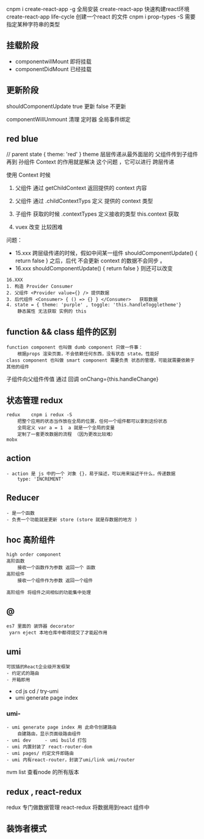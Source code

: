 cnpm i create-react-app -g 全局安装 create-react-app 快速构建react环境
create-react-app life-cycle 创建一个react 的文件
cnpm i prop-types -S        需要指定某种字符串的类型
## 挂载阶段
 - componentwillMount 即将挂载
 - componentDidMount 已经挂载

## 更新阶段

shouldComponentUpdate
true 更新
false 不更新

componentWillUnmount
清理
定时器
全局事件绑定


## red blue
// parent state 
{
    theme: 'red'
}
theme 层层传递从最外面层的 父组件传到子组件 再到 孙组件
Context 的作用就是解决 这个问题 ，它可以进行 跨层传递

使用 Context 时候
1. 父组件 通过 getChildContext 返回提供的 context 内容
2. 父组件 通过 .childContextTyps 定义 提供的 context 类型
3. 子组件 获取的时候 .contextTypes 定义接收的类型 this.context 获取

4. vuex 改变 比较困难

问题：
   - 15.xxx 跨层级传递的时候，假如中间某一组件 shouldComponentUpdate()  { return false }
    之后，后代 不会更新 context 的数据不会同步 。
   - 16.xxx shouldComponentUpdate()  { return false } 则还可以改变

    16.XXX
    1. 构造 Provider Consumer
    2. 父组件 <Provider value={} /> 提供数据
    3. 后代组件 <Consumer> { () => {} } </Consumer>   获取数据
    4. state = { theme: 'purple' , toggle: 'this.handleToggletheme'}
        静态属性 无法获取 实例的 this



## function && class 组件的区别
    function component 也叫做 dumb component 只做一件事：
        根据props 渲染页面，不会依赖任何东西，没有状态 state。性能好
    class component 也叫做 smart component 需要负责 状态的管理，可能就需要依赖于其他的组件



子组件向父组件传值 通过 回调 onChang={this.handleChange}

## 状态管理 redux
    redux    cnpm i redux -S
        把整个应用的状态当作放在全局的位置，任何一个组件都可以拿到这份状态
        全局定义 var a = 1  a 就是一个全局的变量
        定制了一套更改数据的流程 （因为更改比较难）
    mobx
## action
    - action 是 js 中的一个 对象 {}，易于描述，可以用来描述干什么，传递数据
        type: 'INCREMENT'
## Reducer
    - 是一个函数
    - 负责一个功能就是更新 store (store 就是存数据的地方 )

## hoc 高阶组件
    high order component
    高阶函数 
        接收一个函数作为参数 返回一个 函数
    高阶组件
        接收一个组件作为参数 返回一个组件

    高阶组件 将组件之间相似的功能集中处理

## @
    es7 里面的 装饰器 decorator
     yarn eject 本地仓库中都得提交了才能起作用

## umi
    可拔插的React企业级开发框架
    - 约定式的路由
    - 开箱即用
- cd js cd / try-umi
- umi generate page index 

### umi-
    - umi generate page index 用 此命令创建路由
        自建路由，显示页面级路由组件
    - umi dev     - umi build 打包
    - umi 内置封装了 react-router-dom
    - umi pages/ 约定文件即路由
    - umi 内有react-router，封装了umi/link umi/router

nvm list  查看node 的所有版本


## redux , react-redux

redux 专门做数据管理 
react-redux 将数据用到react 组件中

## 装饰者模式